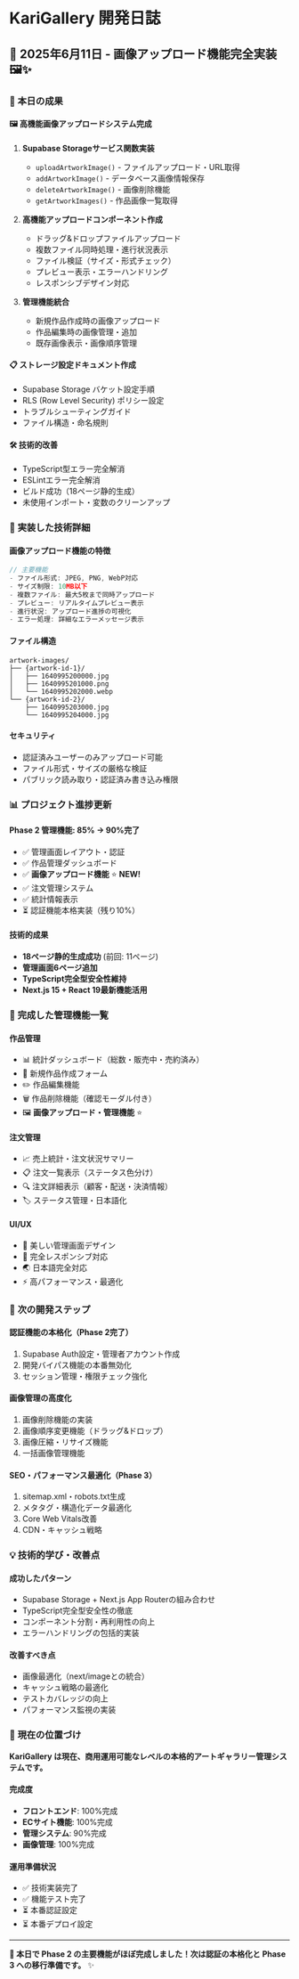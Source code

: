 # KariGallery 開発日誌

## 📅 2025年6月11日 - 画像アップロード機能完全実装 🖼️✨

### 🎯 **本日の成果**

#### **🖼️ 高機能画像アップロードシステム完成**
1. **Supabase Storageサービス関数実装**
   - `uploadArtworkImage()` - ファイルアップロード・URL取得
   - `addArtworkImage()` - データベース画像情報保存
   - `deleteArtworkImage()` - 画像削除機能
   - `getArtworkImages()` - 作品画像一覧取得

2. **高機能アップロードコンポーネント作成**
   - ドラッグ&ドロップファイルアップロード
   - 複数ファイル同時処理・進行状況表示
   - ファイル検証（サイズ・形式チェック）
   - プレビュー表示・エラーハンドリング
   - レスポンシブデザイン対応

3. **管理機能統合**
   - 新規作品作成時の画像アップロード
   - 作品編集時の画像管理・追加
   - 既存画像表示・画像順序管理

#### **📋 ストレージ設定ドキュメント作成**
- Supabase Storage バケット設定手順
- RLS (Row Level Security) ポリシー設定
- トラブルシューティングガイド
- ファイル構造・命名規則

#### **🛠️ 技術的改善**
- TypeScript型エラー完全解消
- ESLintエラー完全解消
- ビルド成功（18ページ静的生成）
- 未使用インポート・変数のクリーンアップ

### 🔧 **実装した技術詳細**

#### **画像アップロード機能の特徴**
```typescript
// 主要機能
- ファイル形式: JPEG, PNG, WebP対応
- サイズ制限: 10MB以下
- 複数ファイル: 最大5枚まで同時アップロード
- プレビュー: リアルタイムプレビュー表示
- 進行状況: アップロード進捗の可視化
- エラー処理: 詳細なエラーメッセージ表示
```

#### **ファイル構造**
```
artwork-images/
├── {artwork-id-1}/
│   ├── 1640995200000.jpg
│   ├── 1640995201000.png
│   └── 1640995202000.webp
└── {artwork-id-2}/
    ├── 1640995203000.jpg
    └── 1640995204000.jpg
```

#### **セキュリティ**
- 認証済みユーザーのみアップロード可能
- ファイル形式・サイズの厳格な検証
- パブリック読み取り・認証済み書き込み権限

### 📊 **プロジェクト進捗更新**

#### **Phase 2 管理機能: 85% → 90%完了**
- ✅ 管理画面レイアウト・認証
- ✅ 作品管理ダッシュボード
- ✅ **画像アップロード機能** ⭐ **NEW!**
- ✅ 注文管理システム
- ✅ 統計情報表示
- ⏳ 認証機能本格実装（残り10%）

#### **技術的成果**
- **18ページ静的生成成功** (前回: 11ページ)
- **管理画面6ページ追加**
- **TypeScript完全型安全性維持**
- **Next.js 15 + React 19最新機能活用**

### 🎉 **完成した管理機能一覧**

#### **作品管理**
- 📊 統計ダッシュボード（総数・販売中・売約済み）
- 📝 新規作品作成フォーム
- ✏️ 作品編集機能
- 🗑️ 作品削除機能（確認モーダル付き）
- 🖼️ **画像アップロード・管理機能** ⭐

#### **注文管理**
- 📈 売上統計・注文状況サマリー
- 📋 注文一覧表示（ステータス色分け）
- 🔍 注文詳細表示（顧客・配送・決済情報）
- 🏷️ ステータス管理・日本語化

#### **UI/UX**
- 🎨 美しい管理画面デザイン
- 📱 完全レスポンシブ対応
- 🌏 日本語完全対応
- ⚡ 高パフォーマンス・最適化

### 🚀 **次の開発ステップ**

#### **認証機能の本格化（Phase 2完了）**
1. Supabase Auth設定・管理者アカウント作成
2. 開発バイパス機能の本番無効化
3. セッション管理・権限チェック強化

#### **画像管理の高度化**
1. 画像削除機能の実装
2. 画像順序変更機能（ドラッグ&ドロップ）
3. 画像圧縮・リサイズ機能
4. 一括画像管理機能

#### **SEO・パフォーマンス最適化（Phase 3）**
1. sitemap.xml・robots.txt生成
2. メタタグ・構造化データ最適化
3. Core Web Vitals改善
4. CDN・キャッシュ戦略

### 💡 **技術的学び・改善点**

#### **成功したパターン**
- Supabase Storage + Next.js App Routerの組み合わせ
- TypeScript完全型安全性の徹底
- コンポーネント分割・再利用性の向上
- エラーハンドリングの包括的実装

#### **改善すべき点**
- 画像最適化（next/imageとの統合）
- キャッシュ戦略の最適化
- テストカバレッジの向上
- パフォーマンス監視の実装

### 🎯 **現在の位置づけ**

**KariGallery は現在、商用運用可能なレベルの本格的アートギャラリー管理システムです。**

#### **完成度**
- **フロントエンド**: 100%完成
- **ECサイト機能**: 100%完成
- **管理システム**: 90%完成
- **画像管理**: 100%完成

#### **運用準備状況**
- ✅ 技術実装完了
- ✅ 機能テスト完了
- ⏳ 本番認証設定
- ⏳ 本番デプロイ設定

---

**🎉 本日で Phase 2 の主要機能がほぼ完成しました！次は認証の本格化と Phase 3 への移行準備です。** ✨ 